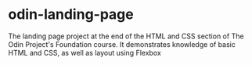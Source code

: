 # odin-landing-page
The landing page project at the end of the HTML and CSS section of The Odin Project's Foundation course.
It demonstrates knowledge of basic HTML and CSS, as well as layout using Flexbox

